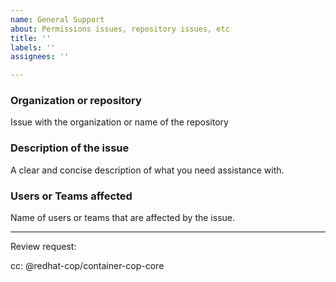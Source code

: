 ```yaml
---
name: General Support
about: Permissions issues, repository issues, etc
title: ''
labels: ''
assignees: ''

---
```


### Organization or repository

Issue with the organization or name of the repository

### Description of the issue

A clear and concise description of what you need assistance with.

### Users or Teams affected

Name of users or teams that are affected by the issue.

---

Review request:

cc: @redhat-cop/container-cop-core
